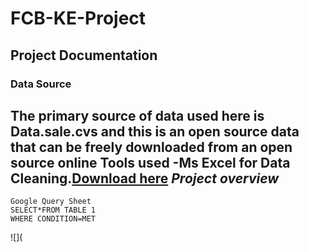 # FCB-KE-Project
## Project Documentation 
### Data Source
The primary source of data used here is Data.sale.cvs and this is an open source data that can be freely downloaded from an open source online 
**Tools used**
-Ms Excel for Data Cleaning.[Download here](https://microsoft.com)
*Project overview*
---
```
Google Query Sheet
SELECT*FROM TABLE 1
WHERE CONDITION=MET
```
![](
